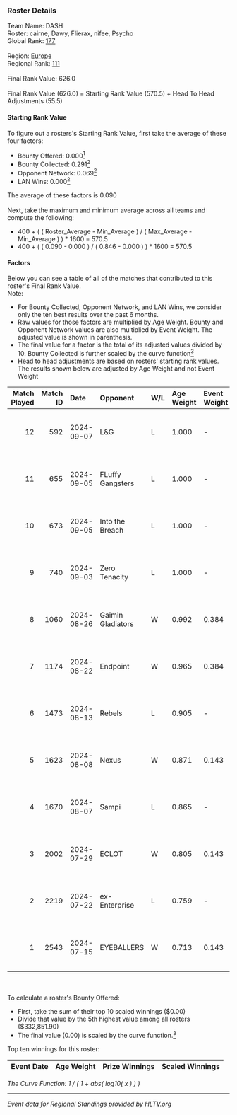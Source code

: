 ### Roster Details<br />
Team Name: DASH<br />
Roster: cairne, Dawy, Flierax, nifee, Psycho<br />
Global Rank: [177](../../standings_global_2024_09_26.md)<br />
<br />
Region: [Europe]( ../../standings_europe_2024_09_26.md)<br />
Regional Rank: [111]( ../../standings_europe_2024_09_26.md)<br />
<br />
Final Rank Value:  626.0<br />
<br />
Final Rank Value (626.0) = Starting Rank Value (570.5) + Head To Head Adjustments (55.5)<br />

#### Starting Rank Value<br />
To figure out a rosters's Starting Rank Value, first take the average of these four factors:<br />
- Bounty Offered: 0.000[<sup>1</sup>](#table2)
- Bounty Collected: 0.291[<sup>2</sup>](#table1)
- Opponent Network: 0.069[<sup>2</sup>](#table1)
- LAN Wins: 0.000[<sup>2</sup>](#table1)

The average of these factors is 0.090<br />
<br />
Next, take the maximum and minimum average across all teams and compute the following:<br />
- 400 + ( ( Roster_Average - Min_Average ) / ( Max_Average - Min_Average ) ) * 1600 = 570.5
- 400 + ( ( 0.090 - 0.000 ) / ( 0.846 - 0.000 ) ) * 1600 = 570.5


#### Factors<br />
Below you can see a table of all of the matches that contributed to this roster's Final Rank Value.<br />
Note:<br />

- For Bounty Collected, Opponent Network, and LAN Wins, we consider only the ten best results over the past 6 months.
- Raw values for those factors are multiplied by Age Weight. Bounty and Opponent Network values are also multiplied by Event Weight. The adjusted value is shown in parenthesis.
- The final value for a factor is the total of its adjusted values divided by 10. Bounty Collected is further scaled by the curve function[<sup>3</sup>](#curveFunction)
- Head to head adjustments are based on rosters' starting rank values. The results shown below are adjusted by Age Weight and not Event Weight
<span id="table1"></span><br />


| Match Played | Match ID | Date       | Opponent          | W/L | Age Weight | Event Weight | Bounty Collected | Opponent Network | LAN Wins  | H2H Adj. | Roster                               |
| -: | -: | :- | :- | :- | :- | :- | :- | :- | :- | -: | :- |
|           12 |      592 | 2024-09-07 | L&G               | L   | 1.000      | -            | -                | -                | -         |   -20.49 | cairne, Dawy, Flierax, nifee, Psycho |
|           11 |      655 | 2024-09-05 | FLuffy Gangsters  | L   | 1.000      | -            | -                | -                | -         |   -10.84 | cairne, Dawy, Flierax, nifee, Psycho |
|           10 |      673 | 2024-09-05 | Into the Breach   | L   | 1.000      | -            | -                | -                | -         |    -5.50 | cairne, Dawy, Flierax, nifee, Psycho |
|            9 |      740 | 2024-09-03 | Zero Tenacity     | L   | 1.000      | -            | -                | -                | -         |    -3.77 | cairne, Dawy, Flierax, nifee, Psycho |
|            8 |     1060 | 2024-08-26 | Gaimin Gladiators | W   | 0.992      | 0.384        | 0.020 (0.008)    | 0.583 (0.222)    | 0 (0.000) |    23.14 | cairne, Dawy, Flierax, nifee, Psycho |
|            7 |     1174 | 2024-08-22 | Endpoint          | W   | 0.965      | 0.384        | 0.057 (0.021)    | 0.725 (0.269)    | 0 (0.000) |    26.54 | cairne, Dawy, Flierax, nifee, Psycho |
|            6 |     1473 | 2024-08-13 | Rebels            | L   | 0.905      | -            | -                | -                | -         |    -3.98 | cairne, Dawy, Flierax, nifee, Psycho |
|            5 |     1623 | 2024-08-08 | Nexus             | W   | 0.871      | 0.143        | 0.006 (0.001)    | 0.554 (0.069)    | 0 (0.000) |    19.44 | cairne, Dawy, Flierax, nifee, Psycho |
|            4 |     1670 | 2024-08-07 | Sampi             | L   | 0.865      | -            | -                | -                | -         |    -4.36 | cairne, Dawy, Flierax, nifee, Psycho |
|            3 |     2002 | 2024-07-29 | ECLOT             | W   | 0.805      | 0.143        | 0.063 (0.007)    | 0.728 (0.084)    | 0 (0.000) |    23.43 | cairne, Dawy, Flierax, nifee, Psycho |
|            2 |     2219 | 2024-07-22 | ex-Enterprise     | L   | 0.759      | -            | -                | -                | -         |    -3.61 | cairne, Dawy, Flierax, nifee, Psycho |
|            1 |     2543 | 2024-07-15 | EYEBALLERS        | W   | 0.713      | 0.143        | 0.000 (0.000)    | 0.498 (0.051)    | 0 (0.000) |    15.49 | cairne, Dawy, Flierax, MERL, Psycho  |

<br />
<span id="table2"></span><br />
To calculate a roster's Bounty Offered:<br />

- First, take the sum of their top 10 scaled winnings ($0.00)
- Divide that value by the 5th highest value among all rosters ($332,851.90)
- The final value (0.00) is scaled by the curve function.[<sup>3</sup>](#curveFunction)

Top ten winnings for this roster:<br />

| Event Date | Age Weight | Prize Winnings | Scaled Winnings |
| :- | -: | :- | :- |


<span id="curveFunction"></span>_The Curve Function: 1 / ( 1 + abs( log10( x ) ) )_<br />

---
_Event data for Regional Standings provided by HLTV.org_<br />
